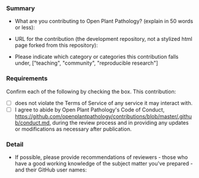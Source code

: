 ### Summary

- What are you contributing to Open Plant Pathology? (explain in 50
words or less):


- URL for the contribution (the development repository, not a stylized html page
forked from this repository):

- Please indicate which category or categories this contribution falls under,
["teaching", "community", "reproducible research"]

### Requirements

Confirm each of the following by checking the box.  This contribution:

- [ ] does not violate the Terms of Service of any service it may interact with.
- [ ] I agree to abide by Open Plant Pathology's Code of Conduct,
<https://github.com/openplantpathology/contributions/blob/master/.github/conduct.md>,
during the review process and in providing any updates or modifications as
necessary after publication.

### Detail

- If possible, please provide recommendations of reviewers - those who have a
good working knowledge of the subject matter you've prepared - and their GitHub
user names:

